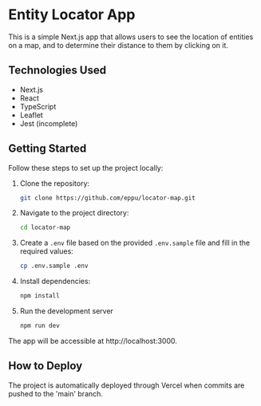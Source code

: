 # Entity Locator App

This is a simple Next.js app that allows users to see the location of entities on a map, and to determine their distance to them by clicking on it.

## Technologies Used

- Next.js
- React
- TypeScript
- Leaflet
- Jest (incomplete)

## Getting Started

Follow these steps to set up the project locally:

1. Clone the repository:

   ```bash
   git clone https://github.com/eppu/locator-map.git
   ```

1. Navigate to the project directory:

   ```bash
   cd locator-map
   ```

1. Create a `.env` file based on the provided `.env.sample` file and fill in the required values:

   ```bash
   cp .env.sample .env

   ```

1. Install dependencies:

   ```bash
   npm install
   ```

1. Run the development server

   ```bash
   npm run dev
   ```

The app will be accessible at http://localhost:3000.

## How to Deploy

The project is automatically deployed through Vercel when commits are pushed to the 'main' branch.
